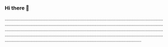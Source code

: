### Hi there 👋

...........................................................................................................................................................................................................................................................................................................................................................................................................................................................................................................................................................................................................................